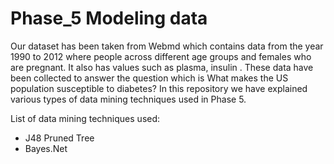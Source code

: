 # Phase_5 Modeling data

Our dataset has been taken from Webmd which contains data from the year 1990 to 2012 where people across different age groups and females who are pregnant. It also has values such as plasma, insulin . These data have been collected to answer the question which is What makes the US population susceptible to diabetes? In this repository we have explained various types of data mining techniques used in Phase 5.

List of data mining techniques used:
- J48 Pruned Tree
- Bayes.Net

 

